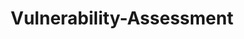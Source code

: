 ---
layout: tag-list
type: tag
title: Vulnerability-Assessment
slug: Vulnerability-Assessment
category: Tag
sidebar: false
description: >
     Vulnerability Assessment (Evaluación de Vulnerabilidades) se refiere a un proceso que se lleva a cabo para identificar y evaluar las vulnerabilidades presentes en sistemas, redes, aplicaciones u otros componentes de tecnología de la información. El objetivo de una evaluación de vulnerabilidades es identificar posibles debilidades o fallos de seguridad que podrían ser aprovechados por atacantes para comprometer la integridad, disponibilidad o confidencialidad de los sistemas.
---